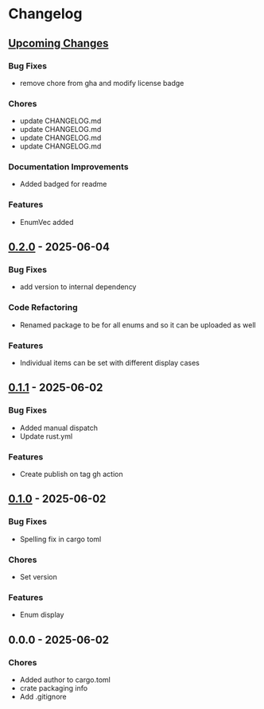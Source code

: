 # Changelog

<a name="Upcoming Changes"></a>
## [Upcoming Changes]
### Bug Fixes
- remove chore from gha and modify license badge
### Chores
- update CHANGELOG.md
- update CHANGELOG.md
- update CHANGELOG.md
- update CHANGELOG.md
### Documentation Improvements
- Added badged for readme
### Features
- EnumVec added

<a name="0.2.0"></a>
## [0.2.0] - 2025-06-04

### Bug Fixes
- add version to internal dependency
### Code Refactoring
- Renamed package to be for all enums and so it can be uploaded as well
### Features
- Individual items can be set with different display cases

<a name="0.1.1"></a>
## [0.1.1] - 2025-06-02

### Bug Fixes
- Added manual dispatch
- Update rust.yml
### Features
- Create publish on tag gh action

<a name="0.1.0"></a>
## [0.1.0] - 2025-06-02

### Bug Fixes
- Spelling fix in cargo toml
### Chores
- Set version
### Features
- Enum display

<a name="0.0.0"></a>
## 0.0.0 - 2025-06-02

### Chores
- Added author to cargo.toml
- crate packaging info
- Add .gitignore


[Upcoming Changes]: https://github.com/Ozy-Viking/viking_macros/compare/0.2.0...HEAD
[0.2.0]: https://github.com/Ozy-Viking/viking_macros/compare/0.1.1...0.2.0
[0.1.1]: https://github.com/Ozy-Viking/viking_macros/compare/0.1.0...0.1.1
[0.1.0]: https://github.com/Ozy-Viking/viking_macros/compare/0.0.0...0.1.0
